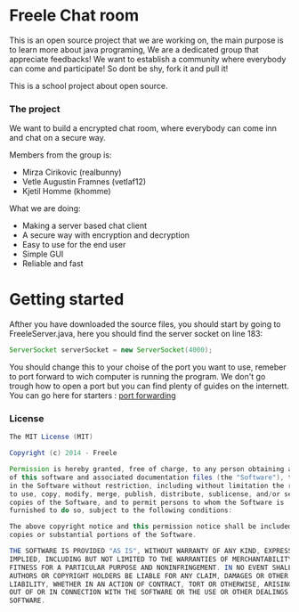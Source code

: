 # Freele Chat room

This is an open source project that we are working on, the main purpose is to learn more about java programing, We are a dedicated group that appreciate feedbacks! We want to establish a community where everybody can come and participate! So dont be shy, fork it and pull it!

This is a school project about open source.

### The project
We want to build a encrypted chat room, where everybody can come inn and chat on a secure way.

Members from the group is:

 * Mirza Cirikovic (realbunny)
 * Vetle Augustin Framnes (vetlaf12)
 * Kjetil Homme (khomme)

What we are doing:

 * Making a server based chat client
 * A secure way with encryption and decryption
 * Easy to use for the end user
 * Simple GUI
 * Reliable and fast


# Getting started


Afther you have downloaded the source files, you should start by going to FreeleServer.java, 
here you should find the server socket on line 183:

```java
ServerSocket serverSocket = new ServerSocket(4000);

```

You should change this to your choise of the port you want to use, remeber to port forward to wich computer is running the program. We don't go trough how to open a port but you can find plenty of guides on the internett.
You can go here for starters : [port forwarding](http://portforward.com/)


### License
```java
The MIT License (MIT)

Copyright (c) 2014 - Freele

Permission is hereby granted, free of charge, to any person obtaining a copy
of this software and associated documentation files (the "Software"), to deal
in the Software without restriction, including without limitation the rights
to use, copy, modify, merge, publish, distribute, sublicense, and/or sell
copies of the Software, and to permit persons to whom the Software is
furnished to do so, subject to the following conditions:

The above copyright notice and this permission notice shall be included in all
copies or substantial portions of the Software.

THE SOFTWARE IS PROVIDED "AS IS", WITHOUT WARRANTY OF ANY KIND, EXPRESS OR
IMPLIED, INCLUDING BUT NOT LIMITED TO THE WARRANTIES OF MERCHANTABILITY,
FITNESS FOR A PARTICULAR PURPOSE AND NONINFRINGEMENT. IN NO EVENT SHALL THE
AUTHORS OR COPYRIGHT HOLDERS BE LIABLE FOR ANY CLAIM, DAMAGES OR OTHER
LIABILITY, WHETHER IN AN ACTION OF CONTRACT, TORT OR OTHERWISE, ARISING FROM,
OUT OF OR IN CONNECTION WITH THE SOFTWARE OR THE USE OR OTHER DEALINGS IN THE
SOFTWARE.
```
